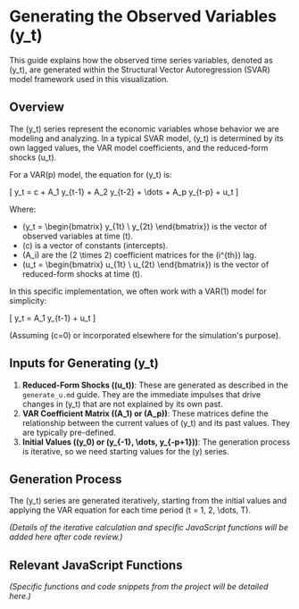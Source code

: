 # Generating the Observed Variables (y_t)

This guide explains how the observed time series variables, denoted as \(y_t\), are generated within the Structural Vector Autoregression (SVAR) model framework used in this visualization.

## Overview

The \(y_t\) series represent the economic variables whose behavior we are modeling and analyzing. In a typical SVAR model, \(y_t\) is determined by its own lagged values, the VAR model coefficients, and the reduced-form shocks \(u_t\).

For a VAR(p) model, the equation for \(y_t\) is:

\[ y_t = c + A_1 y_{t-1} + A_2 y_{t-2} + \dots + A_p y_{t-p} + u_t \]

Where:
- \(y_t = \begin{bmatrix} y_{1t} \\ y_{2t} \end{bmatrix}\) is the vector of observed variables at time \(t\).
- \(c\) is a vector of constants (intercepts).
- \(A_i\) are the \(2 \times 2\) coefficient matrices for the \(i^{th}\) lag.
- \(u_t = \begin{bmatrix} u_{1t} \\ u_{2t} \end{bmatrix}\) is the vector of reduced-form shocks at time \(t\).

In this specific implementation, we often work with a VAR(1) model for simplicity:

\[ y_t = A_1 y_{t-1} + u_t \]

(Assuming \(c=0\) or incorporated elsewhere for the simulation's purpose).

## Inputs for Generating \(y_t\)

1.  **Reduced-Form Shocks (\(u_t\))**: These are generated as described in the `generate_u.md` guide. They are the immediate impulses that drive changes in \(y_t\) that are not explained by its own past.
2.  **VAR Coefficient Matrix (\(A_1\) or \(A_p\))**: These matrices define the relationship between the current values of \(y_t\) and its past values. They are typically pre-defined.
3.  **Initial Values (\(y_0\) or \(y_{-1}, \dots, y_{-p+1}\))**: The generation process is iterative, so we need starting values for the \(y\) series.

## Generation Process

The \(y_t\) series are generated iteratively, starting from the initial values and applying the VAR equation for each time period \(t = 1, 2, \dots, T\).

*(Details of the iterative calculation and specific JavaScript functions will be added here after code review.)*

## Relevant JavaScript Functions

*(Specific functions and code snippets from the project will be detailed here.)*
